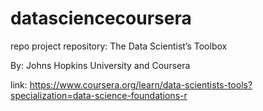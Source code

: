 # datasciencecoursera
repo project repository: The Data Scientist’s Toolbox

By: Johns Hopkins University and Coursera

link: https://www.coursera.org/learn/data-scientists-tools?specialization=data-science-foundations-r
